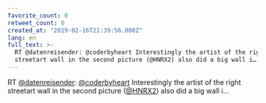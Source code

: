 ```yaml
---
favorite_count: 0
retweet_count: 0
created_at: "2019-02-16T21:39:56.000Z"
lang: en
full_text: >-
  RT @datenreisender: @coderbyheart Interestingly the artist of the right
  streetart wall in the second picture (@HNRX2) also did a big wall i…
---
```


RT [@datenreisender](https://twitter.com/datenreisender):
[@coderbyheart](https://twitter.com/coderbyheart) Interestingly the artist of
the right streetart wall in the second picture
([@HNRX2](https://twitter.com/HNRX2)) also did a big wall i…
